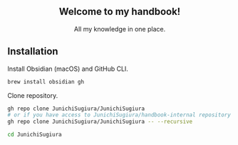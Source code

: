 
<div align="center">
	<h2>Welcome to my handbook!</h2>
	<p>All my knowledge in one place.</p>
</div>

## Installation

Install Obsidian (macOS) and GitHub CLI.

```sh
brew install obsidian gh
```

Clone repository.

```sh
gh repo clone JunichiSugiura/JunichiSugiura
# or if you have access to JunichiSugiura/handbook-internal repository
gh repo clone JunichiSugiura/JunichiSugiura -- --recursive

cd JunichiSugiura
```
